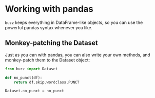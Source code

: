 # Working with pandas

`buzz` keeps everything in DataFrame-like objects, so you can use the powerful pandas syntax whenever you like.


## Monkey-patching the Dataset

Just as you can with pandas, you can also write your own methods, and monkey-patch them to the Dataset object:

```python
from buzz import Dataset

def no_punct(df):
    return df.skip.wordclass.PUNCT

Dataset.no_punct = no_punct
```